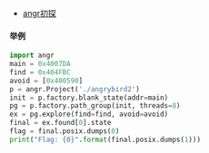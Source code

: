 * [angr初探](http://bestwing.me/2017/03/08/angr-study/)

#### 举例
```python
import angr
main = 0x4007DA
find = 0x404FBC
avoid = [0x400590]
p = angr.Project('./angrybird2')
init = p.factory.blank_state(addr=main)
pg = p.factory.path_group(init, threads=8)
ex = pg.explore(find=find, avoid=avoid)
final = ex.found[0].state
flag = final.posix.dumps(0)
print("Flag: {0}".format(final.posix.dumps(1)))

```

